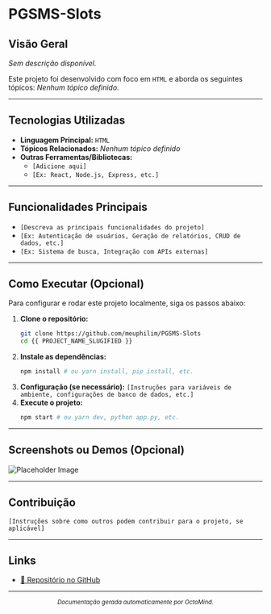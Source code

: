 # PGSMS-Slots

## Visão Geral

*Sem descrição disponível.*

Este projeto foi desenvolvido com foco em `HTML` e aborda os seguintes tópicos: *Nenhum tópico definido*.

---

## Tecnologias Utilizadas

* **Linguagem Principal:** `HTML`
* **Tópicos Relacionados:** *Nenhum tópico definido*
* **Outras Ferramentas/Bibliotecas:**
    * `[Adicione aqui]`
    * `[Ex: React, Node.js, Express, etc.]`

---

## Funcionalidades Principais

* `[Descreva as principais funcionalidades do projeto]`
* `[Ex: Autenticação de usuários, Geração de relatórios, CRUD de dados, etc.]`
* `[Ex: Sistema de busca, Integração com APIs externas]`

---

## Como Executar (Opcional)

Para configurar e rodar este projeto localmente, siga os passos abaixo:

1.  **Clone o repositório:**
    ```bash
    git clone https://github.com/meuphilim/PGSMS-Slots
    cd {{ PROJECT_NAME_SLUGIFIED }}
    ```
2.  **Instale as dependências:**
    ```bash
    npm install # ou yarn install, pip install, etc.
    ```
3.  **Configuração (se necessário):**
    `[Instruções para variáveis de ambiente, configurações de banco de dados, etc.]`
4.  **Execute o projeto:**
    ```bash
    npm start # ou yarn dev, python app.py, etc.
    ```

---

## Screenshots ou Demos (Opcional)

![Placeholder Image](https://via.placeholder.com/600x300?text=Projeto+PGSMS-Slots)

---

## Contribuição

`[Instruções sobre como outros podem contribuir para o projeto, se aplicável]`

---

## Links

* [🔗 Repositório no GitHub](https://github.com/meuphilim/PGSMS-Slots)


---

<div align="center">
  <small><em>Documentação gerada automaticamente por OctoMind.</em></small>
</div>